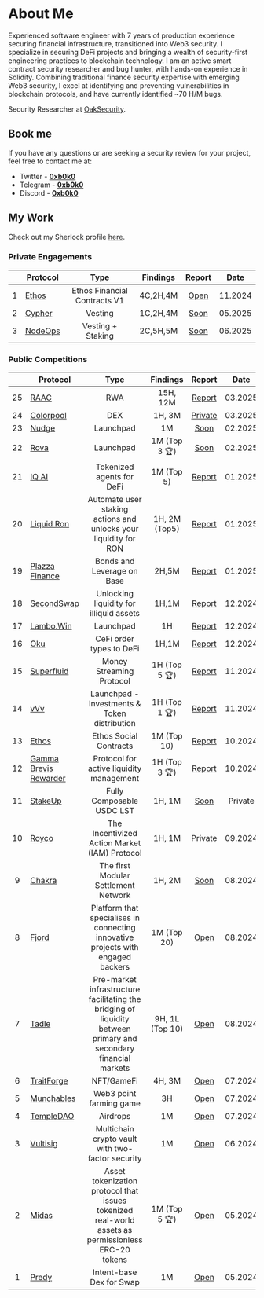 
# About Me

Experienced software engineer with 7 years of production experience securing financial infrastructure, transitioned into Web3 security. I specialize in securing DeFi projects and bringing a wealth of security-first engineering practices to blockchain technology. I am an active smart contract security researcher and bug hunter, with hands-on experience in Solidity. Combining traditional finance security expertise with emerging Web3 security, I excel at identifying and preventing vulnerabilities in blockchain protocols, and have currently identified ~70 H/M bugs.

Security Researcher at [OakSecurity](https://www.oaksecurity.io/).

## Book me

If you have any questions or are seeking a security review for your project, feel free to contact me at:

- Twitter - [**0xb0k0**](https://twitter.com/bo4ka7a)
- Telegram - [**0xb0k0**](https://t.me/borko95)
- Discord - [**0xb0k0**](https://discordapp.com/users/309405999473885184)

## My Work

Check out my Sherlock profile [here](https://audits.sherlock.xyz/watson/0xb0k0).

### Private Engagements

|    | **Protocol** | Type | Findings | Report | Date |
|:--:|-----------------|:----------------:|:------------------:|:------------------:|:------------------------:|
| 1     | [Ethos](https://x.com/ethos_network) | Ethos Financial Contracts V1| 4C,2H,4M |     [Open](https://github.com/056Security/audits/blob/main/private/Ethos-security-review.pdf)       | 11.2024    |
| 2     | [Cypher](https://cypherhq.io/) | Vesting | 1C,2H,4M |     [Soon]()       | 05.2025    |
| 3     | [NodeOps](https://nodeops.network/) | Vesting + Staking | 2C,5H,5M |     [Soon]()       | 06.2025    |

### Public Competitions

|    | **Protocol** | Type | Findings | Report | Date |
|:--:|-----------------|:----------------:|:------------------:|:------------------:|:------------------------:|
| 25    | [RAAC](https://raac.io/)      |   RWA      | 15H, 12M | [Report](https://codehawks.cyfrin.io/c/2025-02-raac/results?lt=contest&page=2&sc=reward&sj=reward&t=report)           | 03.2025    |
| 24    | [Colorpool]()      |   DEX      | 1H, 3M | [Private]()           | 03.2025    |
| 23    | [Nudge]()      |   Launchpad      | 1M | [Soon]()           | 02.2025    |
| 22    | [Rova]()      |   Launchpad      | 1M (Top 3 🏆) | [Soon]()           | 02.2025    |
| 21    | [IQ AI]()      |   Tokenized agents for DeFi      | 1M (Top 5) | [Report](https://code4rena.com/reports/2025-01-iq-ai)           | 01.2025    |
| 20    | [Liquid Ron]()      |   Automate user staking actions and unlocks your liquidity for RON     | 1H, 2M (Top5) | [Report](https://code4rena.com/reports/2025-01-liquid-ron)           | 01.2025    |
| 19    | [Plazza Finance](https://audits.sherlock.xyz/contests/682)      |   Bonds and Leverage on Base     | 2H,5M | [Report](https://audits.sherlock.xyz/contests/682/report)           | 01.2025    |
| 18    | [SecondSwap]()      |   Unlocking liquidity for illiquid assets     | 1H,1M | [Report](https://code4rena.com/reports/2024-12-secondswap)           | 12.2024    |
| 17    | [Lambo.Win]()      |   Launchpad     | 1H | [Report](https://code4rena.com/reports/2024-12-lambowin)           | 12.2024    |
| 16    | [Oku](https://audits.sherlock.xyz/contests/641)      |   CeFi order types to DeFi     | 1H,1M | [Report](https://audits.sherlock.xyz/contests/641/report)           | 12.2024    |
| 15    | [Superfluid](https://audits.sherlock.xyz/contests/648?filter=questions)      |    Money Streaming Protocol     | 1H (Top 5 🏆) | [Report](https://audits.sherlock.xyz/contests/648/report)           | 11.2024    |
| 14    | [vVv](https://audits.sherlock.xyz/contests/647)      |     Launchpad - Investments & Token distribution    | 1H (Top 1 🏆) | [Report](https://audits.sherlock.xyz/contests/647/report)           | 11.2024    |
| 13    | [Ethos](https://x.com/ethos_network)    |     Ethos Social Contracts| 1M (Top 10) |     [Report](https://audits.sherlock.xyz/contests/584/report)       | 10.2024    |
| 12    | [Gamma Brevis Rewarder](https://audits.sherlock.xyz/contests/496)      |     Protocol for active liquidity management     | 1H (Top 3 🏆) | [Report](https://audits.sherlock.xyz/contests/496/report)           | 10.2024    |
| 11    | [StakeUp]()      |    Fully Composable USDC LST     | 1H, 1M| [Soon]()           | Private    |
| 10    | [Royco]()      |    The Incentivized Action Market (IAM) Protocol     | 1H, 1M | Private           | 09.2024    |
| 9     | [Chakra](https://code4rena.com/audits/2024-08-chakra) |    The first Modular Settlement Network      | 1H, 2M       | [Soon]()           | 08.2024 |
| 8     | [Fjord](https://codehawks.cyfrin.io/c/2024-08-fjord) |    Platform that specialises in connecting innovative projects with engaged backers      | 1M (Top 20) | [Open](https://codehawks.cyfrin.io/c/2024-08-fjord/results?lt=contest&sc=reward&sj=reward&page=1&t=report)           | 08.2024 |
| 7     | [Tadle](https://codehawks.cyfrin.io/c/2024-08-tadle) |    Pre-market infrastructure facilitating the bridging of liquidity between primary and secondary financial markets      | 9H, 1L (Top 10) | [Open](https://codehawks.cyfrin.io/c/2024-08-tadle/results?lt=contest&sc=reward&sj=reward&page=1&t=report)           | 08.2024 |
| 6     | [TraitForge](https://code4rena.com/audits/2024-07-traitforge) |  NFT/GameFi    | 4H, 3M       | [Open](https://code4rena.com/reports/2024-07-traitforge) | 07.2024 |
| 5     | [Munchables](https://code4rena.com/audits/2024-07-munchables) |   Web3 point farming game    | 3H           | [Open](https://code4rena.com/reports/2024-07-munchables) | 07.2024 |
| 4     | [TempleDAO](https://codehawks.cyfrin.io/c/2024-07-templegold) |   Airdrops       | 1M           | [Open](https://codehawks.cyfrin.io/c/2024-07-templegold/results?lt=contest&sc=reward&sj=reward&page=1&t=report)     | 07.2024 |
| 3     | [Vultisig](https://code4rena.com/audits/2024-06-vultisig) |   Multichain crypto vault with two-factor security       | 1M           |  [Open](https://code4rena.com/reports/2024-06-vultisig)          | 06.2024 |
| 2     | [Midas](https://audits.sherlock.xyz/contests/332?filter=questions) |    Asset tokenization protocol that issues tokenized real-world assets as permissionless ERC-20 tokens      | 1M  (Top 5 🏆)  |  [Open](https://github.com/sherlock-audit/2024-05-midas-judging/issues)          | 05.2024 |
| 1     | [Predy](https://code4rena.com/audits/2024-05-predy) |   Intent-base Dex for Swap       | 1M         |  [Open](https://code4rena.com/reports/2024-05-predy)          | 05.2024 |
